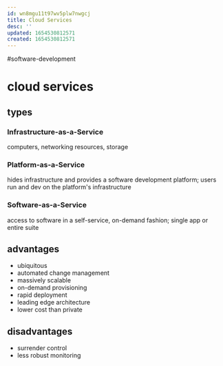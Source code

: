 ```yaml
---
id: wn8mgu11t97wv5plw7nwgcj
title: Cloud Services
desc: ''
updated: 1654530812571
created: 1654530812571
---
```

#software-development 
# cloud services
## types
### Infrastructure-as-a-Service
computers, networking resources, storage
### Platform-as-a-Service
hides infrastructure and provides a software development platform; users run and dev on the platform's infrastructure
### Software-as-a-Service
access to software in a self-service, on-demand fashion; single app or entire suite

## advantages
- ubiquitous
- automated change management
- massively scalable
- on-demand provisioning
- rapid deployment
- leading edge architecture
- lower cost than private

## disadvantages
- surrender control
- less robust monitoring
